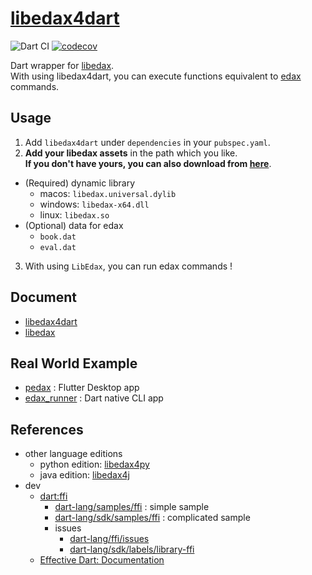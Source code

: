 # [libedax4dart](https://pub.dev/packages/libedax4dart)

![Dart CI](https://github.com/sensuikan1973/libedax4dart/workflows/Dart%20CI/badge.svg)
[![codecov](https://codecov.io/gh/sensuikan1973/libedax4dart/branch/main/graph/badge.svg?token=LdDfCMnDhz)](https://codecov.io/gh/sensuikan1973/libedax4dart)

Dart wrapper for [libedax](https://github.com/sensuikan1973/edax-reversi/tree/libedax_sensuikan1973).  
With using libedax4dart, you can execute functions equivalent to [edax](https://sensuikan1973.github.io/edax-reversi/) commands.

## Usage

1. Add `libedax4dart` under `dependencies` in your `pubspec.yaml`.
2. **Add your libedax assets** in the path which you like.  
   **If you don't have yours, you can also download from [here](https://github.com/sensuikan1973/libedax4dart/releases/latest)**.

- (Required) dynamic library
  - macos: `libedax.universal.dylib`
  - windows: `libedax-x64.dll`
  - linux: `libedax.so`
- (Optional) data for edax
  - `book.dat`
  - `eval.dat`

3. With using `LibEdax`, you can run edax commands !

## Document

- [libedax4dart](https://sensuikan1973.github.io/libedax4dart/)
- [libedax](https://sensuikan1973.github.io/edax-reversi/libedax_8c.html)

## Real World Example

- [pedax](https://github.com/sensuikan1973/pedax) : Flutter Desktop app
- [edax_runner](https://github.com/sensuikan1973/edax_runner) : Dart native CLI app

## References

- other language editions
  - python edition: [libedax4py](https://github.com/lavox/libedax4py)
  - java edition: [libedax4j](https://github.com/lavox/libedax4j)
- dev
  - [dart:ffi](https://dart.dev/guides/libraries/c-interop)
    - [dart-lang/samples/ffi](https://github.com/dart-lang/samples/tree/master/ffi) : simple sample
    - [dart-lang/sdk/samples/ffi](https://github.com/dart-lang/sdk/tree/master/samples/ffi) : complicated sample
    - issues
      - [dart-lang/ffi/issues](https://github.com/dart-lang/ffi/issues)
      - [dart-lang/sdk/labels/library-ffi](https://github.com/dart-lang/sdk/labels/library-ffi)
  - [Effective Dart: Documentation](https://dart.dev/guides/language/effective-dart/documentation)
